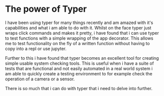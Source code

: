 # The power of Typer

I have been using typer for many things recently and am amazed with it's
capabilities and what i am able to do with it. Whilst on the face typer
just wraps click commands and makes it pretty, i have found that i can
use typer to test functions with a simple wrapping of the app decorator.
This allows me to test functionality on the fly of a written function
without having to copy into a repl or use jupyter.

Further to this i have found that typer becomes an excellent tool for
creating simple usable system checking tools. This is useful when i have
a suite of tests that are functional and not easily automated in a real
world system i am able to quickly create a testing environment to for
example check the operation of a camera or a sensor.

There is so much that i can do with typer that i need to delve into
further.

